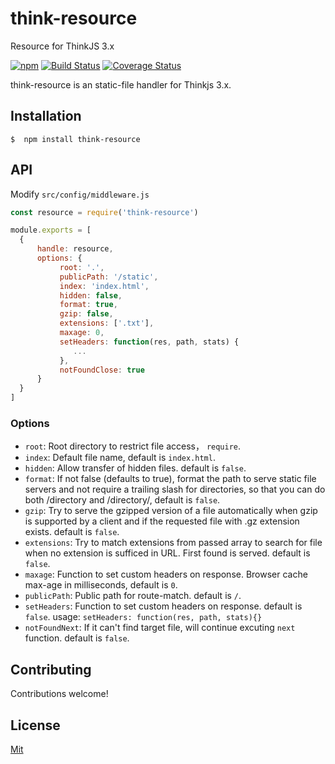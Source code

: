 # think-resource
Resource for ThinkJS 3.x

[![npm](https://img.shields.io/npm/v/think-resource.svg)](https://www.npmjs.com/package/think-resource)
[![Build Status](https://travis-ci.org/thinkjs/think-resource.svg?branch=master)](https://travis-ci.org/thinkjs/think-resource)
[![Coverage Status](https://coveralls.io/repos/github/thinkjs/think-resource/badge.svg?branch=master)](https://coveralls.io/github/thinkjs/think-resource?branch=master)

think-resource is an static-file handler for Thinkjs 3.x. 

## Installation

```
$  npm install think-resource
```

## 

## API

Modify `src/config/middleware.js`

```js
const resource = require('think-resource')

module.exports = [
  { 
      handle: resource,
      options: {
           root: '.',
           publicPath: '/static',
           index: 'index.html',
           hidden: false,
           format: true,
           gzip: false,
           extensions: ['.txt'],
           maxage: 0,
           setHeaders: function(res, path, stats) {
              ...
           },
           notFoundClose: true
      }
  }
]
```

### Options

- `root`:  Root directory to restrict file access， `require`.
- `index`: Default file name, default is `index.html`.
- `hidden`: Allow transfer of hidden files. default is `false`.
- `format`:  If not false (defaults to true), format the path to serve static file servers and not require a trailing slash for directories, so that you can do both /directory and /directory/, default is `false`.
- `gzip`: Try to serve the gzipped version of a file automatically when gzip is supported by a client and if the requested file with .gz extension exists. default is `false`.
- `extensions`: Try to match extensions from passed array to search for file when no extension is sufficed in URL. First found is served. default is `false`.
- `maxage`: Function to set custom headers on response. Browser cache max-age in milliseconds, default is `0`.
- `publicPath`: Public path for route-match. default is `/`.
- `setHeaders`: Function to set custom headers on response. default is `false`. usage: `setHeaders: function(res, path, stats){}`
- `notFoundNext`: If it can't find target file, will continue excuting `next` function.  default is `false`.

## Contributing

Contributions welcome!

## License

[Mit](https://github.com/thinkjs/think-resource/blob/master/LICENSE)